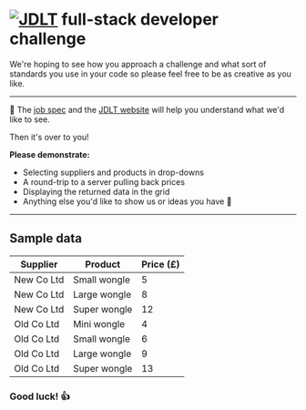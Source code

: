 # [![JDLT](https://jdlt.co.uk/jdlt_500px_light.png "JDLT")](https://jdlt.co.uk) full-stack developer challenge

We're hoping to see how you approach a challenge and what sort of standards you use in your code so please feel free to be as creative as you like.

---

🧐 The [job spec](https://jdlt.co.uk/join-the-team/vacancies/) and the [JDLT website](https://jdlt.co.uk) will help you understand what we'd like to see.

Then it's over to you!

**Please demonstrate:**
* Selecting suppliers and products in drop-downs
* A round-trip to a server pulling back prices
* Displaying the returned data in the grid
* Anything else you'd like to show us or ideas you have 🤔

---

## Sample data

| Supplier    | Product      | Price (£) |
| ------------|--------------|-----------|
| New Co Ltd  | Small wongle | 5         |
| New Co Ltd  | Large wongle | 8         |
| New Co Ltd  | Super wongle | 12        |
| Old Co Ltd  | Mini wongle  | 4         |
| Old Co Ltd  | Small wongle | 6         |
| Old Co Ltd  | Large wongle | 9         |
| Old Co Ltd  | Super wongle | 13        |

### Good luck! 👍
